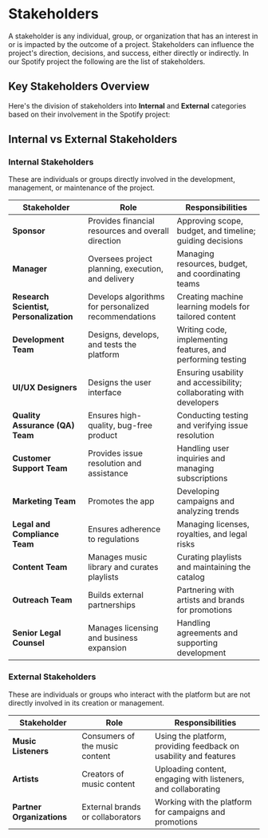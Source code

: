 # Stakeholders

A stakeholder is any individual, group, or organization that has an interest in or is impacted by the outcome of a project. Stakeholders can influence the project's direction, decisions, and success, either directly or indirectly. In our Spotify project the following are the list of stakeholders.

## Key Stakeholders Overview
Here's the division of stakeholders into **Internal** and **External** categories based on their involvement in the Spotify project:  

## Internal vs External Stakeholders  

### **Internal Stakeholders**  
These are individuals or groups directly involved in the development, management, or maintenance of the project.  

| **Stakeholder**               | **Role**                                              | **Responsibilities**                                             |  
|-------------------------------|------------------------------------------------------|------------------------------------------------------------------|  
| **Sponsor**                   | Provides financial resources and overall direction   | Approving scope, budget, and timeline; guiding decisions         |  
| **Manager**                   | Oversees project planning, execution, and delivery   | Managing resources, budget, and coordinating teams               |  
| **Research Scientist, Personalization** | Develops algorithms for personalized recommendations | Creating machine learning models for tailored content            |  
| **Development Team**          | Designs, develops, and tests the platform            | Writing code, implementing features, and performing testing      |  
| **UI/UX Designers**           | Designs the user interface                           | Ensuring usability and accessibility; collaborating with developers |  
| **Quality Assurance (QA) Team**| Ensures high-quality, bug-free product               | Conducting testing and verifying issue resolution                |  
| **Customer Support Team**     | Provides issue resolution and assistance             | Handling user inquiries and managing subscriptions               |  
| **Marketing Team**            | Promotes the app                                     | Developing campaigns and analyzing trends                        |  
| **Legal and Compliance Team** | Ensures adherence to regulations                     | Managing licenses, royalties, and legal risks                   |  
| **Content Team**              | Manages music library and curates playlists          | Curating playlists and maintaining the catalog                   |  
| **Outreach Team**             | Builds external partnerships                         | Partnering with artists and brands for promotions                |  
| **Senior Legal Counsel**      | Manages licensing and business expansion             | Handling agreements and supporting development                   |  

### **External Stakeholders**  
These are individuals or groups who interact with the platform but are not directly involved in its creation or management.  

| **Stakeholder**               | **Role**                                              | **Responsibilities**                                             |  
|-------------------------------|------------------------------------------------------|------------------------------------------------------------------|  
| **Music Listeners**           | Consumers of the music content                       | Using the platform, providing feedback on usability and features |  
| **Artists**                   | Creators of music content                            | Uploading content, engaging with listeners, and collaborating    |  
| **Partner Organizations**     | External brands or collaborators                     | Working with the platform for campaigns and promotions           |  
